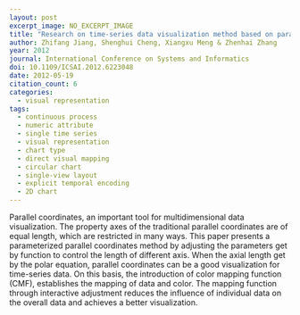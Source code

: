 ```yaml
---
layout: post
excerpt_image: NO_EXCERPT_IMAGE
title: "Research on time-series data visualization method based on parameterized parallel coordinates and color mapping function"
author: Zhifang Jiang, Shenghui Cheng, Xiangxu Meng & Zhenhai Zhang
year: 2012
journal: International Conference on Systems and Informatics
doi: 10.1109/ICSAI.2012.6223048
date: 2012-05-19
citation_count: 6
categories:
  - visual representation
tags:
  - continuous process
  - numeric attribute
  - single time series
  - visual representation
  - chart type
  - direct visual mapping
  - circular chart
  - single-view layout
  - explicit temporal encoding
  - 2D chart
---
```

Parallel coordinates, an important tool for multidimensional data visualization. The property axes of the traditional parallel coordinates are of equal length, which are restricted in many ways. This paper presents a parameterized parallel coordinates method by adjusting the parameters get by function to control the length of different axis. When the axial length get by the polar equation, parallel coordinates can be a good visualization for time-series data. On this basis, the introduction of color mapping function (CMF), establishes the mapping of data and color. The mapping function through interactive adjustment reduces the influence of individual data on the overall data and achieves a better visualization.
